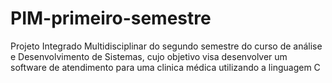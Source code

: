 # PIM-primeiro-semestre
Projeto Integrado Multidisciplinar do segundo semestre do curso de análise e Desenvolvimento de Sistemas, cujo objetivo visa desenvolver um software de atendimento para uma clinica médica utilizando a linguagem C
